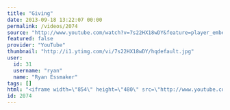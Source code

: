 ```yaml
---
title: "Giving"
date: 2013-09-18 13:22:07 00:00
permalink: /videos/2074
source: "http://www.youtube.com/watch?v=7s22HX18wDY&feature=player_embedded"
featured: false
provider: "YouTube"
thumbnail: "http://i1.ytimg.com/vi/7s22HX18wDY/hqdefault.jpg"
user:
  id: 31
  username: "ryan"
  name: "Ryan Essmaker"
tags: []
html: "<iframe width=\"854\" height=\"480\" src=\"http://www.youtube.com/embed/7s22HX18wDY?wmode=transparent&feature=oembed\" frameborder=\"0\" allowfullscreen></iframe>"
id: 2074
---
```


